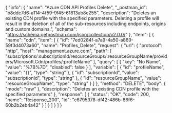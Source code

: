 {
  "info": {
    "name": "Azure CDN API Profiles Delete",
    "_postman_id": "b8ddc7d6-a114-4f59-9f45-61813ab8e255",
    "description": "Deletes an existing CDN profile with the specified parameters. Deleting a profile will result in the deletion of all of the sub-resources including endpoints, origins and custom domains.",
    "schema": "https://schema.getpostman.com/json/collection/v2.0.0/"
  },
  "item": [
    {
      "name": "cdn",
      "item": [
        {
          "id": "7ed0284f-a7a9-4a50-a869-59f3d4073a60",
          "name": "Profiles_Delete",
          "request": {
            "url": {
              "protocol": "http",
              "host": "management.azure.com",
              "path": [
                "subscriptions/:subscriptionId/resourceGroups/:resourceGroupName/providers/Microsoft.Cdn/profiles/:profileName"
              ],
              "query": [
                {
                  "key": "No Name",
                  "value": "%7B%7D",
                  "disabled": false
                }
              ],
              "variable": [
                {
                  "id": "profileName",
                  "value": "{}",
                  "type": "string"
                },
                {
                  "id": "subscriptionId",
                  "value": "subscriptionId",
                  "type": "string"
                },
                {
                  "id": "resourceGroupName",
                  "value": "resourceGroupName",
                  "type": "string"
                }
              ]
            },
            "method": "DELETE",
            "body": {
              "mode": "raw"
            },
            "description": "Deletes an existing CDN profile with the specified parameters"
          },
          "response": [
            {
              "status": "OK",
              "code": 200,
              "name": "Response_200",
              "id": "c6795378-df42-486b-86f6-60b2b2eb4a42"
            }
          ]
        }
      ]
    }
  ]
}